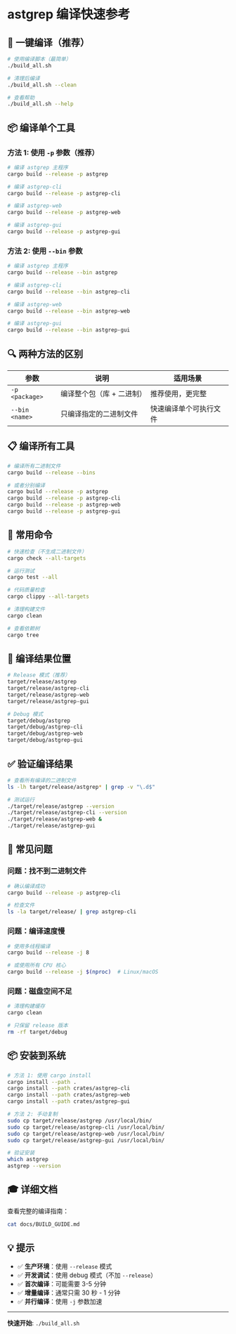# astgrep 编译快速参考

## 🚀 一键编译（推荐）

```bash
# 使用编译脚本（最简单）
./build_all.sh

# 清理后编译
./build_all.sh --clean

# 查看帮助
./build_all.sh --help
```

## 📦 编译单个工具

### 方法 1: 使用 `-p` 参数（推荐）

```bash
# 编译 astgrep 主程序
cargo build --release -p astgrep

# 编译 astgrep-cli
cargo build --release -p astgrep-cli

# 编译 astgrep-web
cargo build --release -p astgrep-web

# 编译 astgrep-gui
cargo build --release -p astgrep-gui
```

### 方法 2: 使用 `--bin` 参数

```bash
# 编译 astgrep 主程序
cargo build --release --bin astgrep

# 编译 astgrep-cli
cargo build --release --bin astgrep-cli

# 编译 astgrep-web
cargo build --release --bin astgrep-web

# 编译 astgrep-gui
cargo build --release --bin astgrep-gui
```

## 🔍 两种方法的区别

| 参数 | 说明 | 适用场景 |
|------|------|----------|
| `-p <package>` | 编译整个包（库 + 二进制） | 推荐使用，更完整 |
| `--bin <name>` | 只编译指定的二进制文件 | 快速编译单个可执行文件 |

## 📋 编译所有工具

```bash
# 编译所有二进制文件
cargo build --release --bins

# 或者分别编译
cargo build --release -p astgrep
cargo build --release -p astgrep-cli
cargo build --release -p astgrep-web
cargo build --release -p astgrep-gui
```

## 🎯 常用命令

```bash
# 快速检查（不生成二进制文件）
cargo check --all-targets

# 运行测试
cargo test --all

# 代码质量检查
cargo clippy --all-targets

# 清理构建文件
cargo clean

# 查看依赖树
cargo tree
```

## 📍 编译结果位置

```bash
# Release 模式（推荐）
target/release/astgrep
target/release/astgrep-cli
target/release/astgrep-web
target/release/astgrep-gui

# Debug 模式
target/debug/astgrep
target/debug/astgrep-cli
target/debug/astgrep-web
target/debug/astgrep-gui
```

## ✅ 验证编译结果

```bash
# 查看所有编译的二进制文件
ls -lh target/release/astgrep* | grep -v "\.d$"

# 测试运行
./target/release/astgrep --version
./target/release/astgrep-cli --version
./target/release/astgrep-web &
./target/release/astgrep-gui
```

## 🔧 常见问题

### 问题：找不到二进制文件

```bash
# 确认编译成功
cargo build --release -p astgrep-cli

# 检查文件
ls -la target/release/ | grep astgrep-cli
```

### 问题：编译速度慢

```bash
# 使用多线程编译
cargo build --release -j 8

# 或使用所有 CPU 核心
cargo build --release -j $(nproc)  # Linux/macOS
```

### 问题：磁盘空间不足

```bash
# 清理构建缓存
cargo clean

# 只保留 release 版本
rm -rf target/debug
```

## 📦 安装到系统

```bash
# 方法 1: 使用 cargo install
cargo install --path .
cargo install --path crates/astgrep-cli
cargo install --path crates/astgrep-web
cargo install --path crates/astgrep-gui

# 方法 2: 手动复制
sudo cp target/release/astgrep /usr/local/bin/
sudo cp target/release/astgrep-cli /usr/local/bin/
sudo cp target/release/astgrep-web /usr/local/bin/
sudo cp target/release/astgrep-gui /usr/local/bin/

# 验证安装
which astgrep
astgrep --version
```

## 🎓 详细文档

查看完整的编译指南：

```bash
cat docs/BUILD_GUIDE.md
```

## 💡 提示

- ✅ **生产环境**：使用 `--release` 模式
- ✅ **开发调试**：使用 debug 模式（不加 `--release`）
- ✅ **首次编译**：可能需要 3-5 分钟
- ✅ **增量编译**：通常只需 30 秒 - 1 分钟
- ✅ **并行编译**：使用 `-j` 参数加速

---

**快速开始**: `./build_all.sh`

